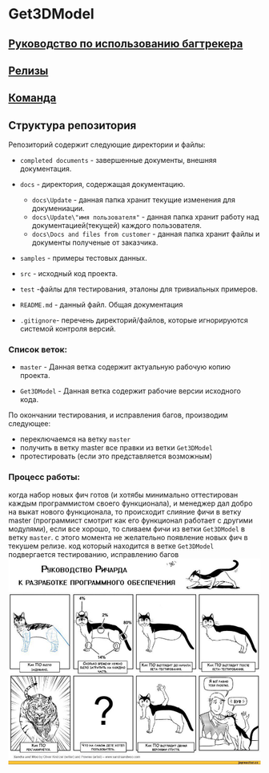 # Get3DModel
## [Руководство по использованию багтрекера](./docs/Update/Kulikov/bugtracker.md)
## [Релизы](https://github.com/unngrouponce/unn_grouponce/releases)
## [Команда](https://github.com/unngrouponce/unn_grouponce/wiki/Команда)
## Структура репозитория

Репозиторий содержит следующие директории и файлы:

 - `completed documents` - завершенные документы, внешняя документация.
  - `docs` - директория, содержащая документацию.
 
	- `docs\Update` - данная папка хранит текущие изменения для докумениации.
	- `docs\Update\"имя пользователя"` - данная папка хранит работу над документацией(текущей) каждого пользователя.
	- `docs\Docs and files from customer` - данная папка хранит файлы и документы полученые от заказчика.
  - `samples` - примеры тестовых данных. 
  - `src` - исходный код проекта.
  - `test` -файлы для тестирования, эталоны для тривиальных примеров.
  - `README.md` - данный файл. Общая документация
  - `.gitignore`- перечень директорий/файлов, которые игнорируются системой контроля версий.

### Список веток:

- `master` - Данная ветка содержит актуальную рабочую копию проекта.

- `Get3DModel` - Данная ветка содержит рабочие версии исходного кода.


По окончании тестирования, и исправления багов, производим следующее:

- переключаемся на ветку `master`
- получить в ветку master все правки из ветки `Get3DModel`
- протестировать (если это представляется возможным)


### Процесс работы:

когда набор новых фич готов (и хотябы минимально оттестирован каждым программистом своего функционала),
и менеджер дал добро на выкат нового функционала, то происходит слияние фичи в ветку master 
(программист смотрит как его функционал работает с другими модулями), если все хорошо, 
то сливаем фичи из ветки `Get3DModel` в ветку `master`. с этого момента не желательно появление новых фич в текушем релизе.
код который находится в ветке `Get3DModel` подвергается тестированию, исправлению багов 
![](./docs/Update/Kulikov/data/cat.jpg)

